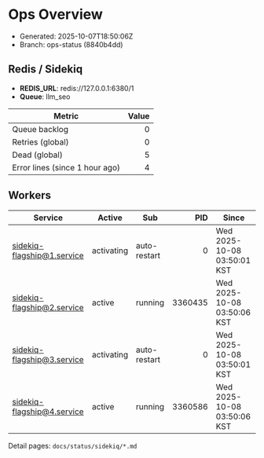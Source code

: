 # Ops Overview

- Generated: 2025-10-07T18:50:06Z
- Branch: ops-status (8840b4dd)

## Redis / Sidekiq
- **REDIS_URL**: redis://127.0.0.1:6380/1
- **Queue**: llm_seo

| Metric | Value |
|---|---:|
| Queue backlog | 0 |
| Retries (global) | 0 |
| Dead (global) | 5 |
| Error lines (since 1 hour ago) | 4 |

## Workers
| Service | Active | Sub | PID | Since |
|---|---|---|---:|---|
| sidekiq-flagship@1.service | activating | auto-restart | 0 | Wed 2025-10-08 03:50:01 KST |
| sidekiq-flagship@2.service | active | running | 3360435 | Wed 2025-10-08 03:50:06 KST |
| sidekiq-flagship@3.service | activating | auto-restart | 0 | Wed 2025-10-08 03:50:01 KST |
| sidekiq-flagship@4.service | active | running | 3360586 | Wed 2025-10-08 03:50:06 KST |

Detail pages: `docs/status/sidekiq/*.md`
